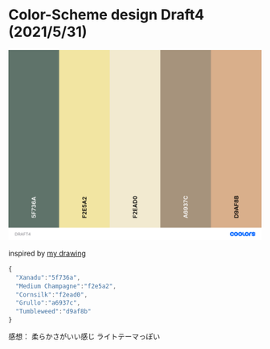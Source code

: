 # Color-Scheme design Draft4 (2021/5/31)

![draft4](./DRAFT4.png)

inspired by [my drawing](./wall.png)

```js
{
  "Xanadu":"5f736a",
  "Medium Champagne":"f2e5a2",
  "Cornsilk":"f2ead0",
  "Grullo":"a6937c",
  "Tumbleweed":"d9af8b"
}
```

感想： 柔らかさがいい感じ ライトテーマっぽい